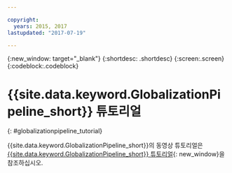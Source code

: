 ```yaml
---

copyright:
  years: 2015, 2017
lastupdated: "2017-07-19"

---
```


{:new_window: target="_blank"}
{:shortdesc: .shortdesc}
{:screen:.screen}
{:codeblock:.codeblock}

# {{site.data.keyword.GlobalizationPipeline_short}} 튜토리얼
{: #globalizationpipeline_tutorial}

{{site.data.keyword.GlobalizationPipeline_short}}의 동영상 튜토리얼은 [{{site.data.keyword.GlobalizationPipeline_short}} 튜토리얼](https://www.youtube.com/watch?v=lqrs3PFaX_M&feature=youtu.be){: new_window}을 참조하십시오.


